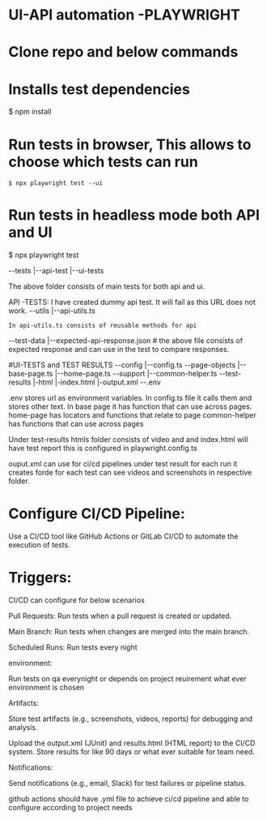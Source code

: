 # UI-API automation -PLAYWRIGHT
  # Clone repo and below commands

# Installs test dependencies
 $ npm install
  
# Run tests in  browser, This allows to choose which tests can run
    $ npx playwright test --ui

 # Run tests in headless mode both API and UI 
   $ npx playwright test  

--tests
   |--api-test
   |--ui-tests

   The above folder consists of main tests for both api and ui.

   API -TESTS:
   I have created dummy api test. It will fail as this URL does not work.
   --utils
   |--api-utils.ts

    In api-utils.ts consists of reusable methods for api

   --test-data
      |--expected-api-response.json # the above file consists of expected response and can use in the test to compare responses.

       

#UI-TESTS and TEST RESULTS
--config
  |--config.ts
--page-objects
  |--base-page.ts
  |--home-page.ts
--support
  |--common-helper.ts
--test-results
  |-html
    |-index.html
  |-output.xml 
--.env

.env stores url as environment variables. In config.ts file it calls them and stores other text.
In base page it has function that can use across pages.
home-page has locators and functions that relate to page
common-helper has functions that can use across pages

Under test-results htmls folder consists of video and and index.html will have test report this is configured in playwright.config.ts

ouput.xml can use for ci/cd pipelines
under test result for each run it creates forde for each test can see videos and screenshots in respective folder.

# Configure CI/CD Pipeline:

Use a CI/CD tool like GitHub Actions or GitLab CI/CD to automate the execution of tests.

# Triggers:

CI/CD can configure for below scenarios

Pull Requests: Run tests when a pull request is created or updated.

Main Branch: Run tests when changes are merged into the main branch.

Scheduled Runs: Run tests every night

environment:

Run tests on qa everynight or depends on project reuirement what ever environment is chosen

Artifacts:

Store test artifacts (e.g., screenshots, videos, reports) for debugging and analysis.

Upload the output.xml (JUnit) and results.html (HTML report) to the CI/CD system.
Store results for like 90 days or what ever suitable for team need.

Notifications:

Send notifications (e.g., email, Slack) for test failures or pipeline status.

github actions should have .yml file to achieve ci/cd pipeline and able to configure according to project needs

  
